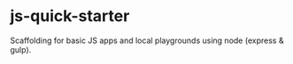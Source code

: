 # js-quick-starter
Scaffolding for basic JS apps and local playgrounds using node (express & gulp).
